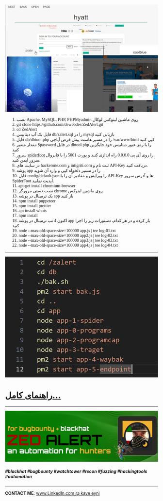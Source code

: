 <img src='https://github.com/dewebdes/ZedAlert/blob/main/image/poster1.jpeg' />
<ul style='font-family:tahoma;list-style:none;'>
<li>1.	نصب Apache, MySQL, PHP, PHPMyadmin روی ماشین لینوکس لوکال</li>
<li>2.	git clone https://github.com/dewebdes/ZedAlert.git</li>
<li>3.	cd ZedAlert</li>
<li>4.	فایل بک آپ دیتابیس db/zalert.sql را در mysql بازیابی کنید</li>
<li>5.	فایل db/dbtool.php را در مسیر هاست پیش فرض آپاچی /var/www/html کپی کنید</li>
<li>6.	مقدار متغیر $password در فایل dbtool.php را با رمز عبور دیتابیس خود جایگزین کنید</li>
<li>7.	سرور <a href='https://www.linkedin.com/pulse/%25DA%25A9%25D8%25A7%25D8%25B1%25D8%25A8%25D8%25B1%25D8%25AF-%25D9%2587%25D9%2588%25D8%25B4%25D9%2585%25D9%2586%25D8%25AF-%25D9%2585%25D9%2586%25D8%25A7%25D8%25A8%25D8%25B9-%25D8%25A2%25D8%25B2%25D8%25A7%25D8%25AF-%25D8%25AF%25D8%25B1-%25D8%25B9%25D9%2585%25D9%2584%25DB%258C%25D8%25A7%25D8%25AA-%25D8%25B3%25D8%25A7%25DB%258C%25D8%25A8%25D8%25B1%25DB%258C-kave-eyni/?trackingId=7isrlOWETXu7XvyqarDyCQ%3D%3D'>spiderfoot</a> را روی آی پی 0.0.0.0 راه اندازی کنید و پورت 5001 را با فایروال سرور ایمن کنید.</li>
<li>8.	در سایت های hackerone.com و intigriti.com ثبت نام و API-Key دریافت کنید.</li>
<li>9.	پوشه app را در مسیر دلخواه کپی و وارد آن شوید</li>
<li>10.	فایل config/default.json را ویرایش و مقادیر آن را با API-Key ها و آدرس سرور SpiderFoot آپدیت نمایید.</li>
<li>11.	apt-get install chromium-browser</li>
<li>12.	نصب دستی مرورگر chrome روی ماشین لینوکس</li>
<li>13.	یک ترمینال در پوشه app باز کنید</li>
<li>14.	npm install puppeteer</li>
<li>15.	npm install prettier</li>
<li>16.	apt install whois</li>
<li>17.	npm install</li>
<li>18.	اکنون 4 تب ترمینال در پوشه app باز کرده و در هر کدام، دستورات زیر را اجرا کنید </li>
<li>19.	node --max-old-space-size=100000 app.js | tee log-01.txt</li>
<li>20.	node --max-old-space-size=100000 app2.js | tee log-02.txt</li>
<li>21.	node --max-old-space-size=100000 app3.js | tee log-03.txt</li>
<li>22.	node --max-old-space-size=100000 app4.js | tee log-04.txt</li>
</ul>
<hr>
<img src='https://github.com/dewebdes/ZedAlert/blob/main/image/startup.PNG' />
<h1><a href='https://www.linkedin.com/posts/eyni-kave_aevaewaecaetaeuaex-aepaesaewaetaepaebahyaewaeu-activity-7225984502030872576-2k-S?utm_source=share&utm_medium=member_desktop'>راهنمای کامل...</a></h1>
<hr>
<img src='https://github.com/dewebdes/ZedAlert/blob/main/image/banner-cropped.jpg' />
<h5>#blackhat #bugbounty #watchtower #recon #fuzzing #hackingtools #automation</h5>
<hr>
<p>
  <strong>CONTACT ME</strong>: <a href="https://www.linkedin.com/in/eyni-kave/" title="kave eyni">www.LinkedIn.com @ kave eyni</a>
</p>
